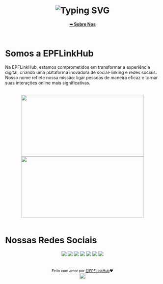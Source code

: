 <div align="center">

<h1> <img src="https://readme-typing-svg.demolab.com?font=Fira+Code&pause=1000&color=F79E4E&center=verdadeiro&vCenter=verdadeiro&repeat=verdadeiro&random=verdadeiro&width=500&lines=Ol%C3%A1+nos+somos+a+EPFLinkHub;Hello%2C+we+are+EPFLinkHub;Ol%C3%A1+nos+somos+a+EPFLinkHub" alt="Typing SVG" /> </h1>

</div>

<div align="center">

<a href="./src/page/Sobre_Nos.md"><strong> ➥ Sobre Nos </strong></a>

</div>

<br>

<h1> Somos a EPFLinkHub </h1>

<p> Na EPFLinkHub, estamos comprometidos em transformar a experiência digital, criando uma plataforma inovadora de social-linking e redes sociais. Nosso nome reflete nossa missão: ligar pessoas de maneira eficaz e tornar suas interações online mais significativas. </p>

<br>

<div align="center">
<img height="200px" width="400px" src="https://github-readme-stats.vercel.app/api?username=EPFLinkHub&show_icons=true&include_all_commits=true&count_private=true&hide_border=true&rank_icon=github&title_color=F79E4E&icon_color=F79E4E&text_color=c9d1d9&bg_color=0d1117"/>
<img height="200px" width="400px" src="https://github-readme-stats.vercel.app/api/top-langs/?username=EPFLinkHub&layout=compact&langs_count=7&hide_border=true&title_color=F79E4E&icon_color=66cc00&text_color=fff&bg_color=0d1117"/>
</div>

<br>

<h1> Nossas Redes Sociais </h1>

<div align="center">
<a href="https://epflinkhub.vercel.app/" target="_blank"><img src="https://img.shields.io/badge/website-000000?style=for-the-badge&logo=About.me&logoColor=white" target="_blank"></a>
<a href="#" target="_blank"><img src="https://img.shields.io/badge/LinkedIn-0077B5?style=for-the-badge&logo=linkedin&logoColor=white" target="_blank"></a> 
<a href="https://www.facebook.com/profile.php?id=61555356876441" target="_blank"><img src="https://img.shields.io/badge/Facebook-1877F2?style=for-the-badge&logo=facebook&logoColor=white" target="_blank"></a> 
<a href="https://www.instagram.com/epflinkhub/" target="_blank"><img src="https://img.shields.io/badge/-Instagram-%23E4405F?style=for-the-badge&logo=instagram&logoColor=white" target="_blank"></a>
<a href="https://twitter.com/EPFLinkHub" target="_blank"><img src="https://img.shields.io/badge/Twitter-1DA1F2?style=for-the-badge&logo=twitter&logoColor=white" target="_blank"></a>
<a href="hhttps://www.youtube.com/@EPFLinkHub" target="_blank"><img src="https://img.shields.io/badge/YouTube-FF0000?style=for-the-badge&logo=youtube&logoColor=white" target="_blank"></a> 
<a href="https://www.twitch.tv/epflinkhub/" target="_blank"><img src="https://img.shields.io/badge/Twitch-9146FF?style=for-the-badge&logo=twitch&logoColor=white" target="_blank"></a>
</div>

<br>

<div align="center">

<sub>Feito com amor por <a href="https://github.com/EPFLinkHub" target="_blank">@EPFLinkHub<a>❤️</sub>  
<img height="20px" src="https://user-images.githubusercontent.com/49994083/189573872-f81a164a-de54-4536-a520-5e5124cf9653.png">

<div>